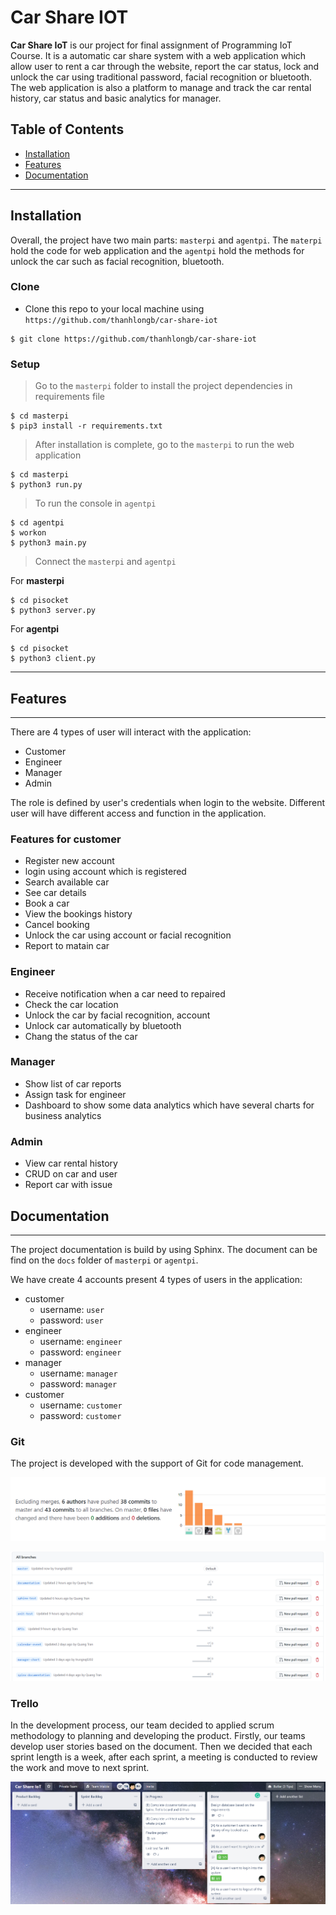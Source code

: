 # Car Share IOT

**Car Share IoT** is our project for final assignment of Programming IoT Course. It is a automatic car share system with a web application which allow user to rent a car through the website, report the car status, lock and unlock the car using traditional password, facial recognition or bluetooth. The web application is also a platform to manage and track the car rental history, car status and basic analytics for manager.

## Table of Contents

- [Installation](#installation)
- [Features](#features)
- [Documentation](#Documentation)

---

## Installation

Overall, the project have two main parts: `masterpi` and `agentpi`. The `materpi` hold the code for web application and the `agentpi` hold the methods for unlock the car such as facial recognition, bluetooth.

### Clone

- Clone this repo to your local machine using `https://github.com/thanhlongb/car-share-iot`

```shell
$ git clone https://github.com/thanhlongb/car-share-iot
```

### Setup

> Go to the `masterpi` folder to install the project dependencies in requirements file

```shell
$ cd masterpi
$ pip3 install -r requirements.txt
```

> After installation is complete, go to the `masterpi` to run the web application

```shell
$ cd masterpi
$ python3 run.py
```

> To run the console in `agentpi`

```shell
$ cd agentpi
$ workon
$ python3 main.py
```

> Connect the `masterpi` and `agentpi`  

For **masterpi**    

```shell
$ cd pisocket
$ python3 server.py
```

For **agentpi**
```shell
$ cd pisocket
$ python3 client.py
```
---

## Features
---
There are 4 types of user will interact with the application:   
- Customer  
- Engineer  
- Manager   
- Admin  

The role is defined by user's credentials when login to the website. Different user will have different access and function in the application.
### Features for customer  
- Register new account
- login using account which is registered
- Search available car
- See car details
- Book a car
- View the bookings history
- Cancel booking
- Unlock the car using account or facial recognition
- Report to matain car  
### Engineer  
- Receive notification when a car need to repaired
- Check the car location
- Unlock the car by facial recognition, account
- Unlock car automatically by bluetooth
- Chang the status of the car  
### Manager
- Show list of car reports
- Assign task for engineer
- Dashboard to show some data analytics which have several charts for business analytics  
### Admin
- View car rental history
- CRUD on car and user
- Report car with issue

## Documentation
---

The project documentation is build by using Sphinx. The document can be find on the `docs` folder of `masterpi` or `agentpi`.  

We have create 4 accounts present 4 types of users in the application:
- customer
    - username: `user`
    - password: `user`
- engineer
    - username: `engineer`
    - password: `engineer`
- manager
    - username: `manager`
    - password: `manager`
- customer
    - username: `customer`
    - password: `customer`  
### Git
The project is developed with the support of Git for code management.   

![git_commit_summarize](img/git-commit.png)   

![git_branches](img/git-branches.png)

### Trello  
In the development process, our team decided to applied scrum methodology to planning and developing the product. Firstly, our teams develop user stories based on the document. Then we decided that each sprint length is a week, after each sprint, a meeting is conducted to review the work and move to next sprint.

![trello](img/Trello.png)
